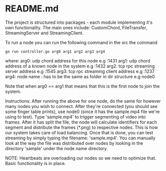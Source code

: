 # README.md

The project is structured into packages - each module implementing it's own
functionality. The main ones include: CustomChord, FileTransfer, StreamingServer
and StreamingClient.

To run a node you can run the following command in the src the command

`go run controller.go arg0 arg1 arg2 arg3 arg4`

where:
arg0: udp chord address for this node e.g :1431
arg1: udp chord address of a known node in the system e.g :1432
arg2: tcp rpc streaming server address e.g :1545
arg3: tcp rpc streaming client address e.g :1237
arg4: node name : has to be the same as folder in dir structure e.g node0

Note that when arg0 == arg1 that means that this is the first node to join
the system.

Instructions:
After running the above for one node, do the same for however many nodes you wish
to connect. After they're connected (you should see some finger table prints),
use node0 (since it has the sample.mp4 file we're using to test).
Type 'sample.mp4' to trigger segmenting of video into frames. After it has split
the file, the node will calculate identifiers for each segment and distribute the
frames (*.png) to respective nodes. This is how our system takes care of load
balancing. Once that is done, you can test streaming by simply typing the filename:
'sample.mp4'. You can manually look at the way the file was distributed over nodes
by looking in the directory 'sample' under the node name directory.

NOTE:
Heartbeats are overloading our nodes so we need to optimize that. Basic functionality
is in place.

